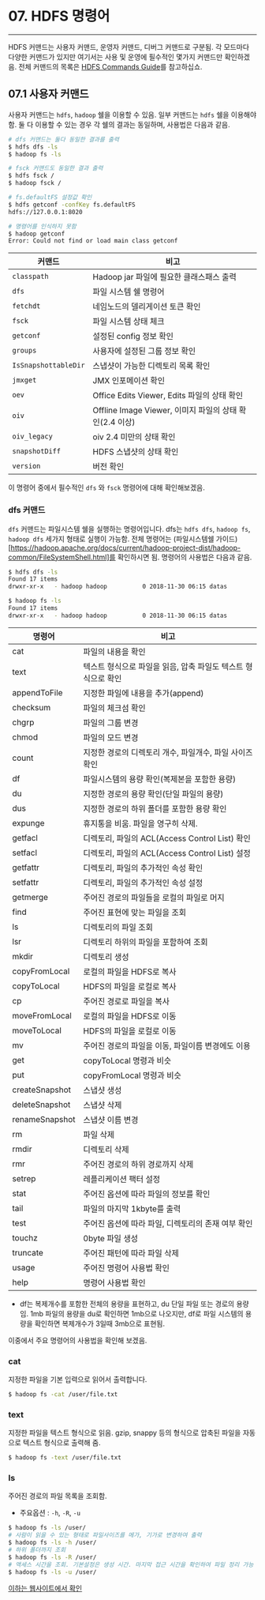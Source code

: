 # 07. HDFS 명령어
---

HDFS 커맨드는 사용자 커맨드, 운영자 커맨드, 디버그 커맨드로 구분됨. 각 모드마다 다양한 커맨드가 있지만 여기서는 사용 및 운영에 필수적인 몇가지 커맨드만 확인하겠음. 전체 커맨드의 목록은 [HDFS Commands Guide](https://hadoop.apache.org/docs/current/hadoop-project-dist/hadoop-hdfs/HDFSCommands.html)를 참고하십쇼.

## 07.1 사용자 커맨드
사용자 커맨드는 `hdfs`, `hadoop` 쉘을 이용할 수 있음. 일부 커맨드는 `hdfs` 쉘을 이용해야 함. 둘 다 이용할 수 있는 경우 각 쉘의 결과는 동일하며, 사용법은 다음과 같음.

```bash
# dfs 커맨드는 둘다 동일한 결과를 출력 
$ hdfs dfs -ls
$ hadoop fs -ls 

# fsck 커맨드도 동일한 결과 출력 
$ hdfs fsck /
$ hadoop fsck /

# fs.defaultFS 설정값 확인 
$ hdfs getconf -confKey fs.defaultFS
hdfs://127.0.0.1:8020

# 명령어를 인식하지 못함 
$ hadoop getconf
Error: Could not find or load main class getconf
```

|커맨드|비고|
|---|---|
|`classpath`|Hadoop jar 파일에 필요한 클래스패스 출력|
|`dfs`|파일 시스템 쉘 명령어|
|`fetchdt`|네임노드의 델리게이션 토큰 확인|
|`fsck`|파일 시스템 상태 체크|
|`getconf`|설정된 config 정보 확인|
|`groups`|사용자에 설정된 그룹 정보 확인|
|`IsSnapshottableDir`|스냅샷이 가능한 디렉토리 목록 확인|
|`jmxget`|JMX 인포메이션 확인|
|`oev`|Office Edits Viewer, Edits 파일의 상태 확인|
|`oiv`|Offline Image Viewer, 이미지 파일의 상태 확인(2.4 이상)|
|`oiv_legacy`|oiv 2.4 미만의 상태 확인|
|`snapshotDiff`|HDFS 스냅샷의 상태 확인|
|`version`|버전 확인|

이 명령어 중에서 필수적인 `dfs` 와 `fsck` 명령어에 대해 확인해보겠음.

### dfs 커맨드

`dfs` 커맨드는 파일시스템 쉘을 실행하는 명령어입니다. dfs는 `hdfs dfs`, `hadoop fs`, `hadoop dfs` 세가지 형태로 실행이 가능함. 전체 명령어는 (파일시스템쉘 가이드)[https://hadoop.apache.org/docs/current/hadoop-project-dist/hadoop-common/FileSystemShell.html]를 확인하시면 됨. 명령어의 사용법은 다음과 같음.

```bash
$ hdfs dfs -ls
Found 17 items
drwxr-xr-x   - hadoop hadoop          0 2018-11-30 06:15 datas

$ hadoop fs -ls
Found 17 items
drwxr-xr-x   - hadoop hadoop          0 2018-11-30 06:15 datas
```

|명령어|비고|
|---|---|
|cat|파일의 내용을 확인|
|text|텍스트 형식으로 파일을 읽음, 압축 파일도 텍스트 형식으로 확인|
|appendToFile|지정한 파일에 내용을 추가(append)|
|checksum|파일의 체크섬 확인|
|chgrp|파일의 그룹 변경|
|chmod|파일의 모드 변경|
|count|지정한 경로의 디렉토리 개수, 파일개수, 파일 사이즈 확인|
|df|파일시스템의 용량 확인(복제본을 포함한 용량)|
|du|지정한 경로의 용량 확인(단일 파일의 용량)|
|dus|지정한 경로의 하위 폴더를 포함한 용량 확인|
|expunge|휴지통을 비움. 파일을 영구히 삭제.|
|getfacl|디렉토리, 파일의 ACL(Access Control List) 확인|
|setfacl|디렉토리, 파일의 ACL(Access Control List) 설정|
|getfattr|디렉토리, 파일의 추가적인 속성 확인|
|setfattr|디렉토리, 파일의 추가적인 속성 설정|
|getmerge|주어진 경로의 파일들을 로컬의 파일로 머지|
|find|주어진 표현에 맞는 파일을 조회|
|ls|디렉토리의 파일 조회|
|lsr|디렉토리 하위의 파일을 포함하여 조회|
|mkdir|디렉토리 생성|
|copyFromLocal|로컬의 파일을 HDFS로 복사|
|copyToLocal|HDFS의 파일을 로컬로 복사|
|cp|주어진 경로로 파일을 복사|
|moveFromLocal|로컬의 파일을 HDFS로 이동|
|moveToLocal|HDFS의 파일을 로컬로 이동|
|mv|주어진 경로의 파일을 이동, 파일이름 변경에도 이용|
|get|copyToLocal 명령과 비슷|
|put|copyFromLocal 명령과 비슷|
|createSnapshot|스냅샷 생성|
|deleteSnapshot|스냅샷 삭제|
|renameSnapshot|스냅샷 이름 변경|
|rm|파일 삭제|
|rmdir|디렉토리 삭제|
|rmr|주어진 경로의 하위 경로까지 삭제|
|setrep|레플리케이션 팩터 설정|
|stat|주어진 옵션에 따라 파일의 정보를 확인|
|tail|파일의 마지막 1kbyte를 출력|
|test|주어진 옵션에 따라 파일, 디렉토리의 존재 여부 확인|
|touchz|0byte 파일 생성|
|truncate|주어진 패턴에 따라 파일 삭제|
|usage|주어진 명령어 사용법 확인|
|help|명령어 사용법 확인|

* df는 복제개수를 포함한 전체의 용량을 표현하고, du 단일 파일 또는 경로의 용량임. 1mb 파일의 용량을 du로 확인하면 1mb으로 나오지만, df로 파일 시스템의 용량을 확인하면 복제개수가 3일때  3mb으로 표현됨.

이중에서 주요 명령어의 사용법을 확인해 보겠음.

### cat

지정한 파일을 기본 입력으로 읽어서 출력합니다.
```bash
$ hadoop fs -cat /user/file.txt
```

### text

지정한 파일을 텍스트 형식으로 읽음. gzip, snappy 등의 형식으로 압축된 파일을 자동으로 텍스트 형식으로 출력해 줌.
```bash
$ hadoop fs -text /user/file.txt
```

### ls

주어진 경로의 파일 목록을 조회함.
* 주요옵션 : `-h`, `-R`, `-u`

```bash
$ hadoop fs -ls /user/
# 사람이 읽을 수 있는 형태로 파일사이즈를 메가, 기가로 변경하여 출력 
$ hadoop fs -ls -h /user/
# 하위 폴더까지 조회 
$ hadoop fs -ls -R /user/
# 액세스 시간을 조회. 기본설정은 생성 시간. 마지막 접근 시간을 확인하여 파일 정리 가능 
$ hadoop fs -ls -u /user/
```

[이하는 웹사이트에서 확인](https://wikidocs.net/264960)